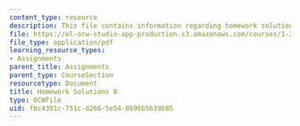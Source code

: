 ```yaml
---
content_type: resource
description: This file contains information regarding homework solutions 8.
file: https://ol-ocw-studio-app-production.s3.amazonaws.com/courses/1-264j-database-internet-and-systems-integration-technologies-fall-2013/fbc4391c751cd2665e540896b5639b85_MIT1_264JF13_HW8_sol.pdf
file_type: application/pdf
learning_resource_types:
- Assignments
parent_title: Assignments
parent_type: CourseSection
resourcetype: Document
title: Homework Solutions 8
type: OCWFile
uid: fbc4391c-751c-d266-5e54-0896b5639b85
---
```

